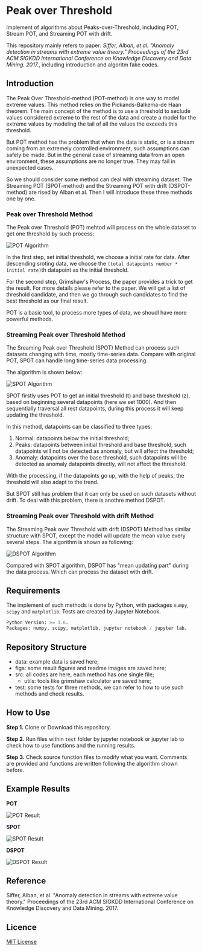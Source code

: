 # Peak over Threshold

Implement of algorithms about Peaks-over-Threshold, including POT, Stream POT, and Streaming POT with drift.

This repository mainly refers to paper: *Siffer, Alban, et al. "Anomaly detection in streams with extreme value theory." Proceedings of the 23rd ACM SIGKDD International Conference on Knowledge Discovery and Data Mining. 2017.*, including introduction and algoritm fake codes. 

## Introduction

The Peak Over Threshold-method (POT-method) is one way to model extreme values. This method relies on the Pickands-Balkema-de Haan theorem. The main concept of the method is to use a threshold to seclude values considered extreme to the rest of the data and create a model for the extreme values by modeling the tail of all the values the exceeds this threshold. 

But POT method has the problem that when the data is static, or is a stream coming from an extremely controlled environment, such assumptions can safely be made. But in the general case of streaming data from an open environment, these assumptions are no longer true. They may fail in unexpected cases. 

So we should consider some method can deal with streaming dataset. The Streaming POT (SPOT-method) and the Streaming POT with drift (DSPOT-method) are rised by Alban et al. Then I will introduce these three methods one by one. 

### Peak over Threshold Method

The Peak over Threshold (POT) mehtod will process on the whole dataset to get one threshold by such process: 

![POT Algorithm](/figs/pot_algorithm.png)

In the first step, set initial threshold, we choose a initial rate for data. After descending sroting data, we choose the `(total datapoints number * initial rate)`th datapoint as the initial threshold.

For the second step, Grimshaw's Process, the paper provides a trick to get the result. For more details please refer to the paper. We will get a list of threshold candidate, and then we go through such candidates to find the best threshold as our final result. 

POT is a basic tool, to process more types of data, we shoudl have more powerful methods. 

### Streaming Peak over Threshold Method

The Sreaming Peak over Threshold (SPOT) Method can process such datasets changing with time, mostly time-series data. Compare with original POT, SPOT can handle long time-series data processing. 

The algorithm is shown below: 

![SPOT Algorithm](/figs/spot_algorithm.png)

SPOT firstly uses POT to get an initial threshold (t) and base threshold (z), based on beginning several datapoints (here we set 1000). And then sequentially traversal all rest datapoints, during this process it will keep updating the threshold. 

In this method, datapoints can be classified to three types: 

1. Normal: datapoints below the initial threshold;
2. Peaks: datapoints between initial threshold and base threshold, such datapoints will not be detected as anomaly, but will affect the threshold;
3. Anomaly: datapoints over the base threshold, such datapoints will be detected as anomaly datapoints directly, will not affect the threshold. 

With the processing, if the datapoints go up, with the help of peaks, the threshold will also adapt to the trend. 

But SPOT still has problem that it can only be used on such datasets without drift. To deal with this problem, there is anothre method DSPOT. 

### Streaming Peak over Threshold with drift Method

The Streaming Peak over Threshold with drift (DSPOT) Method has similar structure with SPOT, except the model will update the mean value every several steps. The algorithm is shown as following: 

![DSPOT Algorithm](/figs/dspot_algorithm.png)

Compared with SPOT algorithm, DSPOT has "mean updating part" during the data process. Which can process the dataset with drift. 

## Requirements

The implement of such methods is done by Python, with packages `numpy`, `scipy` and `matplotlib`. Tests are created by Jupyter Notebook.  

```Python 
Python Version: >= 3.6. 
Packages: numpy, scipy, matplotlib, jupyter notebook / jupyter lab. 
```

## Repository Structure

- data: example data is saved here;
- figs: some result figures and readme images are saved here;
- src: all codes are here, each method has one single file;
    - utils: tools like grimshaw calculator are saved here;
- test: some tests for three methods, we can refer to how to use such methods and check results. 

## How to Use

**Step 1.** Clone or Download this repository. 

**Step 2.** Run files within `test` folder by jupyter notebook or jupyter lab to check how to use functions and the running results. 

**Step 3.** Check source function files to modify what you want. Comments are provided and functions are written following the algorithm shown before.  

## Example Results 

**POT**

![POT Result](/figs/pot.png)

**SPOT**

![SPOT Result](/figs/spot.png)

**DSPOT**

![DSPOT Result](/figs/dspot.png)

## Reference

Siffer, Alban, et al. "Anomaly detection in streams with extreme value theory." Proceedings of the 23rd ACM SIGKDD International Conference on Knowledge Discovery and Data Mining. 2017.

## Licence

[MIT License](https://opensource.org/licenses/mit-license.php)
